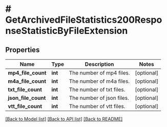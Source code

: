 # # GetArchivedFileStatistics200ResponseStatisticByFileExtension

## Properties

Name | Type | Description | Notes
------------ | ------------- | ------------- | -------------
**mp4_file_count** | **int** | The number of mp4 files. | [optional]
**m4a_file_count** | **int** | The number of m4a files. | [optional]
**txt_file_count** | **int** | The number of txt files. | [optional]
**json_file_count** | **int** | The number of json files. | [optional]
**vtt_file_count** | **int** | The number of vtt files. | [optional]

[[Back to Model list]](../../README.md#models) [[Back to API list]](../../README.md#endpoints) [[Back to README]](../../README.md)
